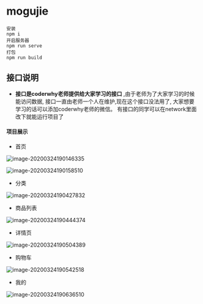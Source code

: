 # mogujie

```
安装
npm i
开启服务器
npm run serve
打包
npm run build
```

## 接口说明

- **接口是coderwhy老师提供给大家学习的接口** ,由于老师为了大家学习的时候能访问数据, 接口一直由老师一个人在维护,现在这个接口没法用了, 大家想要学习的话可以添加coderwhy老师的微信。 有接口的同学可以在network里面改下就能运行项目了

#### 项目展示

- 首页

![image-20200324190146335](/README.assets/image-20200324190146335.png)

![image-20200324190158510](/README.assets/image-20200324190158510.png)

- 分类

![image-20200324190427832](/README.assets/image-20200324190427832.png)

- 商品列表

![image-20200324190444374](/README.assets/image-20200324190444374.png)

- 详情页

![image-20200324190504389](/README.assets/image-20200324190504389.png)

- 购物车

![image-20200324190542518](/README.assets/image-20200324190542518.png)

- 我的

![image-20200324190636510](/README.assets/image-20200324190636510.png)
